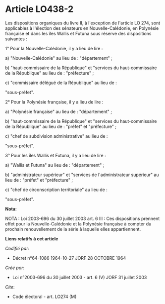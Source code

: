 # Article LO438-2

Les dispositions organiques du livre II, à l'exception de l'article LO 274, sont applicables à l'élection des sénateurs en
Nouvelle-Calédonie, en Polynésie française et dans les îles Wallis et Futuna sous réserve des dispositions suivantes :

1° Pour la Nouvelle-Calédonie, il y a lieu de lire :

a) "Nouvelle-Calédonie" au lieu de : "département" ;

b) "haut-commissaire de la République" et "services du haut-commissaire de la République" au lieu de : "préfecture" ;

c) "commissaire délégué de la République" au lieu de :

"sous-préfet".

2° Pour la Polynésie française, il y a lieu de lire :

a) "Polynésie française" au lieu de : "département" ;

b) "haut-commissaire de la République" et "services du haut-commissaire de la République" au lieu de : "préfet" et
"préfecture" ;

c) "chef de subdivision administrative" au lieu de :

"sous-préfet".

3° Pour les îles Wallis et Futuna, il y a lieu de lire :

a) "Wallis et Futuna" au lieu de : "département" ;

b) "administrateur supérieur" et "services de l'administrateur supérieur" au lieu de : "préfet" et "préfecture" ;

c) "chef de circonscription territoriale" au lieu de :

"sous-préfet".

**Nota:**

NOTA : Loi 2003-696 du 30 juillet 2003 art. 6 III : Ces dispositions prennent effet pour la Nouvelle-Calédonie et la
Polynésie française à compter du prochain renouvellement de la série à laquelle elles appartiennent.

**Liens relatifs à cet article**

_Codifié par_:

  - Décret n°64-1086 1964-10-27 JORF 28 OCTOBRE 1964

_Créé par_:

  - Loi n°2003-696 du 30 juillet 2003 - art. 6 (V) JORF 31 juillet 2003

_Cite_:

  - Code électoral - art. LO274 (M)
